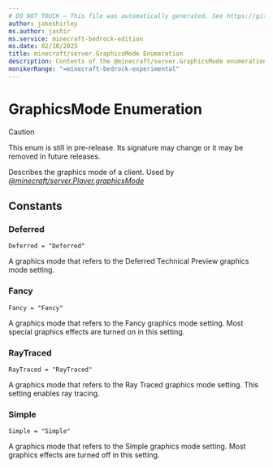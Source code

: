 ```yaml
---
# DO NOT TOUCH — This file was automatically generated. See https://github.com/mojang/minecraftapidocsgenerator to modify descriptions, examples, etc.
author: jakeshirley
ms.author: jashir
ms.service: minecraft-bedrock-edition
ms.date: 02/10/2025
title: minecraft/server.GraphicsMode Enumeration
description: Contents of the @minecraft/server.GraphicsMode enumeration.
monikerRange: "=minecraft-bedrock-experimental"
---
```

# GraphicsMode Enumeration

> [!CAUTION]
> This enum is still in pre-release.  Its signature may change or it may be removed in future releases.

Describes the graphics mode of a client. Used by [*@minecraft/server.Player.graphicsMode*](../../../scriptapi/minecraft/server/Player.md#graphicsmode)

## Constants
### **Deferred**
`Deferred = "Deferred"`

A graphics mode that refers to the Deferred Technical Preview graphics mode setting.
### **Fancy**
`Fancy = "Fancy"`

A graphics mode that refers to the Fancy graphics mode setting. Most special graphics effects are turned on in this setting.
### **RayTraced**
`RayTraced = "RayTraced"`

A graphics mode that refers to the Ray Traced graphics mode setting. This setting enables ray tracing.
### **Simple**
`Simple = "Simple"`

A graphics mode that refers to the Simple graphics mode setting. Most graphics effects are turned off in this setting.
